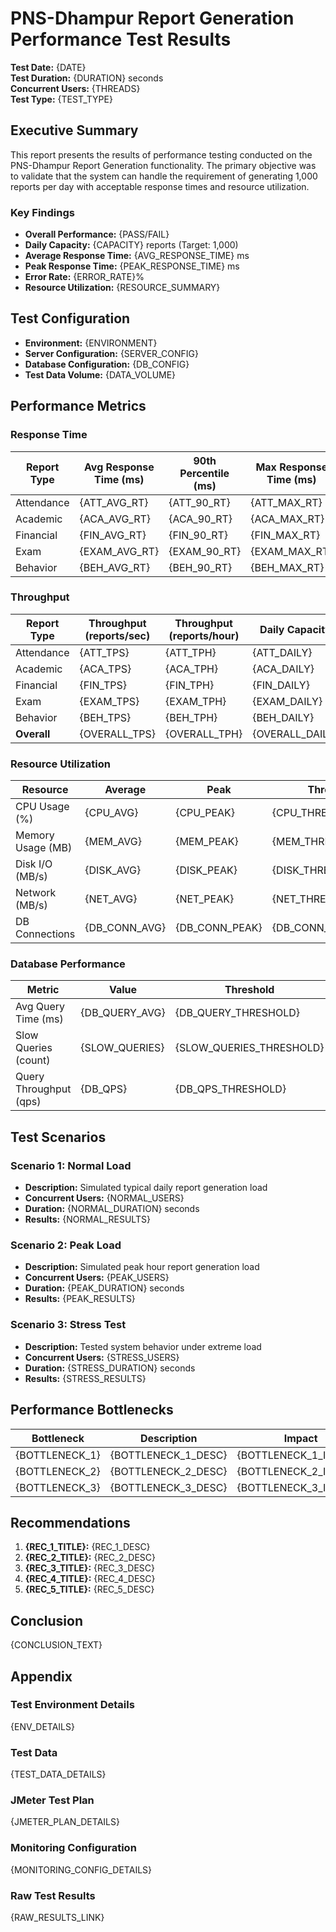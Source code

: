 # PNS-Dhampur Report Generation Performance Test Results

**Test Date:** {DATE}  
**Test Duration:** {DURATION} seconds  
**Concurrent Users:** {THREADS}  
**Test Type:** {TEST_TYPE}

## Executive Summary

This report presents the results of performance testing conducted on the PNS-Dhampur Report Generation functionality. The primary objective was to validate that the system can handle the requirement of generating 1,000 reports per day with acceptable response times and resource utilization.

### Key Findings

- **Overall Performance:** {PASS/FAIL}
- **Daily Capacity:** {CAPACITY} reports (Target: 1,000)
- **Average Response Time:** {AVG_RESPONSE_TIME} ms
- **Peak Response Time:** {PEAK_RESPONSE_TIME} ms
- **Error Rate:** {ERROR_RATE}%
- **Resource Utilization:** {RESOURCE_SUMMARY}

## Test Configuration

- **Environment:** {ENVIRONMENT}
- **Server Configuration:** {SERVER_CONFIG}
- **Database Configuration:** {DB_CONFIG}
- **Test Data Volume:** {DATA_VOLUME}

## Performance Metrics

### Response Time

| Report Type | Avg Response Time (ms) | 90th Percentile (ms) | Max Response Time (ms) | Threshold (ms) | Status |
|-------------|------------------------|----------------------|------------------------|----------------|--------|
| Attendance  | {ATT_AVG_RT}           | {ATT_90_RT}          | {ATT_MAX_RT}           | {ATT_THRESHOLD}| {ATT_STATUS} |
| Academic    | {ACA_AVG_RT}           | {ACA_90_RT}          | {ACA_MAX_RT}           | {ACA_THRESHOLD}| {ACA_STATUS} |
| Financial   | {FIN_AVG_RT}           | {FIN_90_RT}          | {FIN_MAX_RT}           | {FIN_THRESHOLD}| {FIN_STATUS} |
| Exam        | {EXAM_AVG_RT}          | {EXAM_90_RT}         | {EXAM_MAX_RT}          | {EXAM_THRESHOLD}| {EXAM_STATUS} |
| Behavior    | {BEH_AVG_RT}           | {BEH_90_RT}          | {BEH_MAX_RT}           | {BEH_THRESHOLD}| {BEH_STATUS} |

### Throughput

| Report Type | Throughput (reports/sec) | Throughput (reports/hour) | Daily Capacity |
|-------------|--------------------------|---------------------------|----------------|
| Attendance  | {ATT_TPS}                | {ATT_TPH}                 | {ATT_DAILY}    |
| Academic    | {ACA_TPS}                | {ACA_TPH}                 | {ACA_DAILY}    |
| Financial   | {FIN_TPS}                | {FIN_TPH}                 | {FIN_DAILY}    |
| Exam        | {EXAM_TPS}               | {EXAM_TPH}                | {EXAM_DAILY}   |
| Behavior    | {BEH_TPS}                | {BEH_TPH}                 | {BEH_DAILY}    |
| **Overall** | {OVERALL_TPS}            | {OVERALL_TPH}             | {OVERALL_DAILY}|

### Resource Utilization

| Resource          | Average | Peak  | Threshold | Status |
|-------------------|---------|-------|-----------|--------|
| CPU Usage (%)     | {CPU_AVG} | {CPU_PEAK} | {CPU_THRESHOLD} | {CPU_STATUS} |
| Memory Usage (MB) | {MEM_AVG} | {MEM_PEAK} | {MEM_THRESHOLD} | {MEM_STATUS} |
| Disk I/O (MB/s)   | {DISK_AVG} | {DISK_PEAK} | {DISK_THRESHOLD} | {DISK_STATUS} |
| Network (MB/s)    | {NET_AVG} | {NET_PEAK} | {NET_THRESHOLD} | {NET_STATUS} |
| DB Connections    | {DB_CONN_AVG} | {DB_CONN_PEAK} | {DB_CONN_THRESHOLD} | {DB_CONN_STATUS} |

### Database Performance

| Metric                   | Value | Threshold | Status |
|--------------------------|-------|-----------|--------|
| Avg Query Time (ms)      | {DB_QUERY_AVG} | {DB_QUERY_THRESHOLD} | {DB_QUERY_STATUS} |
| Slow Queries (count)     | {SLOW_QUERIES} | {SLOW_QUERIES_THRESHOLD} | {SLOW_QUERIES_STATUS} |
| Query Throughput (qps)   | {DB_QPS} | {DB_QPS_THRESHOLD} | {DB_QPS_STATUS} |

## Test Scenarios

### Scenario 1: Normal Load

- **Description:** Simulated typical daily report generation load
- **Concurrent Users:** {NORMAL_USERS}
- **Duration:** {NORMAL_DURATION} seconds
- **Results:** {NORMAL_RESULTS}

### Scenario 2: Peak Load

- **Description:** Simulated peak hour report generation load
- **Concurrent Users:** {PEAK_USERS}
- **Duration:** {PEAK_DURATION} seconds
- **Results:** {PEAK_RESULTS}

### Scenario 3: Stress Test

- **Description:** Tested system behavior under extreme load
- **Concurrent Users:** {STRESS_USERS}
- **Duration:** {STRESS_DURATION} seconds
- **Results:** {STRESS_RESULTS}

## Performance Bottlenecks

| Bottleneck | Description | Impact | Recommendation |
|------------|-------------|--------|----------------|
| {BOTTLENECK_1} | {BOTTLENECK_1_DESC} | {BOTTLENECK_1_IMPACT} | {BOTTLENECK_1_REC} |
| {BOTTLENECK_2} | {BOTTLENECK_2_DESC} | {BOTTLENECK_2_IMPACT} | {BOTTLENECK_2_REC} |
| {BOTTLENECK_3} | {BOTTLENECK_3_DESC} | {BOTTLENECK_3_IMPACT} | {BOTTLENECK_3_REC} |

## Recommendations

1. **{REC_1_TITLE}:** {REC_1_DESC}
2. **{REC_2_TITLE}:** {REC_2_DESC}
3. **{REC_3_TITLE}:** {REC_3_DESC}
4. **{REC_4_TITLE}:** {REC_4_DESC}
5. **{REC_5_TITLE}:** {REC_5_DESC}

## Conclusion

{CONCLUSION_TEXT}

## Appendix

### Test Environment Details

{ENV_DETAILS}

### Test Data

{TEST_DATA_DETAILS}

### JMeter Test Plan

{JMETER_PLAN_DETAILS}

### Monitoring Configuration

{MONITORING_CONFIG_DETAILS}

### Raw Test Results

{RAW_RESULTS_LINK}